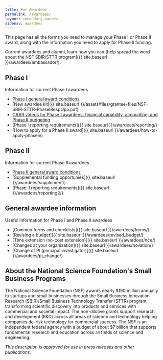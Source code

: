 ```yaml
---
title: For Awardees
permalink: /awardees/
layout: secondary-narrow
sidenav: awardees
---
```

This page has all the forms you need to  manage your Phase I or Phase II award, along with the information you need to apply for Phase II funding.

Current awardees and alumni, learn how you can [help spread the word about the NSF SBIR/STTR program]({{ site.baseurl }}/awardees/ambassador/).

## Phase I

Information for current Phase I awardees

- [Phase I general award conditions](https://www.nsf.gov/awards/managing/special_conditions.jsp)
- [New awardee kit]({{ site.baseurl }}/assets/files/grantee-files/NSF-SBIR-STTR-PhaseIRespOpp.pdf)
- [CAAR videos for Phase I awardees: financial capability, accounting, and Phase II budgeting](https://www.youtube.com/playlist?list=PLGhBP1C7iCOmI1p5UtqYCXzmUL9SzSApv)
- [Phase I reporting requirements]({{ site.baseurl }}/awardees/reporting/)
- [How to apply for a Phase II award]({{ site.baseurl }}/awardees/how-to-apply-phaseii/)

## Phase II

Information for current Phase II awardees

- [Phase II general award conditions](https://www.nsf.gov/awards/managing/special_conditions.jsp)
- [Supplemental funding opportunies]({{ site.baseurl }}/awardees/supplement/)
- [Phase II reporting requirements]({{ site.baseurl }}/awardees/reporting2/)

## General awardee information

Useful information for Phase I and Phase II awardees

- [Common forms and checklists]({{ site.baseurl }}/awardees/forms/)
- [Revising a budget]({{ site.baseurl }}/awardees/revised_budget/)
- [Time extension (no-cost extension)]({{ site.baseurl }}/awardees/nce/)
- [Changes at your organization]({{ site.baseurl }}/awardees/novation/)
- [Change of PI (principal investigator)]({{ site.baseurl }}/awardees/pi_change/)

## About the National Science Foundation's Small Business Programs

The National Science Foundation (NSF) awards nearly $190 million annually to startups and small businesses through the Small Business Innovation Research (SBIR)/Small Business Technology Transfer (STTR) program, transforming scientific discovery into products and services with commercial and societal impact. The non-dilutive grants support research and development (R&D) across all areas of science and technology helping companies de-risk technology for commercial success. The NSF is an independent federal agency with a budget of about $7 billion that supports fundamental research and education across all fields of science and engineering.

_This description is approved for use in press releases and other publications._
